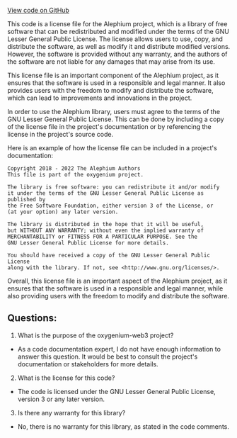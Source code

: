 [View code on GitHub](https://github.com/oxygenium/oxygenium-web3/configs/header.js)

This code is a license file for the Alephium project, which is a library of free software that can be redistributed and modified under the terms of the GNU Lesser General Public License. The license allows users to use, copy, and distribute the software, as well as modify it and distribute modified versions. However, the software is provided without any warranty, and the authors of the software are not liable for any damages that may arise from its use.

This license file is an important component of the Alephium project, as it ensures that the software is used in a responsible and legal manner. It also provides users with the freedom to modify and distribute the software, which can lead to improvements and innovations in the project.

In order to use the Alephium library, users must agree to the terms of the GNU Lesser General Public License. This can be done by including a copy of the license file in the project's documentation or by referencing the license in the project's source code.

Here is an example of how the license file can be included in a project's documentation:

```
Copyright 2018 - 2022 The Alephium Authors
This file is part of the oxygenium project.

The library is free software: you can redistribute it and/or modify
it under the terms of the GNU Lesser General Public License as published by
the Free Software Foundation, either version 3 of the License, or
(at your option) any later version.

The library is distributed in the hope that it will be useful,
but WITHOUT ANY WARRANTY; without even the implied warranty of
MERCHANTABILITY or FITNESS FOR A PARTICULAR PURPOSE. See the
GNU Lesser General Public License for more details.

You should have received a copy of the GNU Lesser General Public License
along with the library. If not, see <http://www.gnu.org/licenses/>.
```

Overall, this license file is an important aspect of the Alephium project, as it ensures that the software is used in a responsible and legal manner, while also providing users with the freedom to modify and distribute the software.
## Questions: 
 1. What is the purpose of the oxygenium-web3 project?
- As a code documentation expert, I do not have enough information to answer this question. It would be best to consult the project's documentation or stakeholders for more details.

2. What is the license for this code?
- The code is licensed under the GNU Lesser General Public License, version 3 or any later version.

3. Is there any warranty for this library?
- No, there is no warranty for this library, as stated in the code comments.